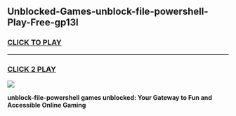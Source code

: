 
## Unblocked-Games-unblock-file-powershell-Play-Free-gp13l
<h3>
<a href="https://premium76.site?title=unblock-file-powershell&ref=12A">CLICK TO PLAY</a></h3>
<hr>

<h3>
<a href="https://premium76.site?title=unblock-file-powershell&ref=12A">CLICK 2 PLAY</a>
  
</h3>

<a href="https://premium76.site?title=unblock-file-powershell&ref=12A"><img src="https://clearcache.store/games.png"></a>


**unblock-file-powershell games unblocked: Your Gateway to Fun and Accessible Online Gaming**
